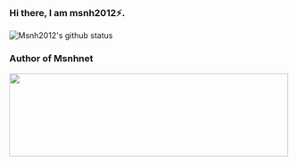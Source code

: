 ### Hi there, I am msnh2012⚡.
![Msnh2012's github status](https://github-readme-stats.vercel.app/api?username=msnh2012&show_icons=true&count_private=true&hide=prs&theme=default_repocard)

### Author of Msnhnet

<img src="https://github.com/msnh2012/Msnhnet/blob/master/readme_imgs/banner.jpg" width = "500" height = "150" div align=left />
